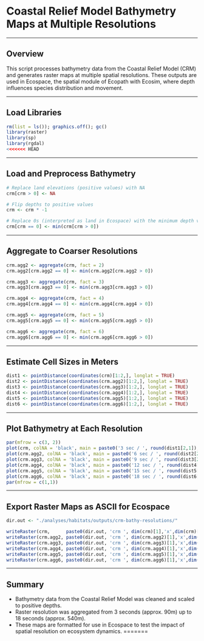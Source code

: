 # Coastal Relief Model Bathymetry Maps at Multiple Resolutions

---

## Overview

This script processes bathymetry data from the Coastal Relief Model (CRM) and generates raster maps at multiple spatial resolutions. These outputs are used in Ecospace, the spatial module of Ecopath with Ecosim, where depth influences species distribution and movement.

---

## Load Libraries

```r
rm(list = ls()); graphics.off(); gc()
library(raster)
library(sp)
library(rgdal)
<<<<<<< HEAD
```

---

## Load and Preprocess Bathymetry

```r
# Replace land elevations (positive values) with NA
crm[crm > 0] <- NA

# Flip depths to positive values
crm <- crm * -1

# Replace 0s (interpreted as land in Ecospace) with the minimum depth value
crm[crm == 0] <- min(crm[crm > 0])
```

---

## Aggregate to Coarser Resolutions

```r
crm.agg2 <- aggregate(crm, fact = 2)
crm.agg2[crm.agg2 == 0] <- min(crm.agg2[crm.agg2 > 0])

crm.agg3 <- aggregate(crm, fact = 3)
crm.agg3[crm.agg3 == 0] <- min(crm.agg3[crm.agg3 > 0])

crm.agg4 <- aggregate(crm, fact = 4)
crm.agg4[crm.agg4 == 0] <- min(crm.agg4[crm.agg4 > 0])

crm.agg5 <- aggregate(crm, fact = 5)
crm.agg5[crm.agg5 == 0] <- min(crm.agg5[crm.agg5 > 0])

crm.agg6 <- aggregate(crm, fact = 6)
crm.agg6[crm.agg6 == 0] <- min(crm.agg6[crm.agg6 > 0])
```

---

## Estimate Cell Sizes in Meters

```r
dist1 <- pointDistance(coordinates(crm)[1:2,], longlat = TRUE)
dist2 <- pointDistance(coordinates(crm.agg2)[1:2,], longlat = TRUE)
dist3 <- pointDistance(coordinates(crm.agg3)[1:2,], longlat = TRUE)
dist4 <- pointDistance(coordinates(crm.agg4)[1:2,], longlat = TRUE)
dist5 <- pointDistance(coordinates(crm.agg5)[1:2,], longlat = TRUE)
dist6 <- pointDistance(coordinates(crm.agg6)[1:2,], longlat = TRUE)
```

---

## Plot Bathymetry at Each Resolution

```r
par(mfrow = c(3, 2))
plot(crm, colNA = 'black', main = paste0('3 sec / ', round(dist1[2,1]), ' m'))
plot(crm.agg2, colNA = 'black', main = paste0('6 sec / ', round(dist2[2,1]), ' m'))
plot(crm.agg3, colNA = 'black', main = paste0('9 sec / ', round(dist3[2,1]), ' m'))
plot(crm.agg4, colNA = 'black', main = paste0('12 sec / ', round(dist4[2,1]), ' m'))
plot(crm.agg5, colNA = 'black', main = paste0('15 sec / ', round(dist5[2,1]), ' m'))
plot(crm.agg6, colNA = 'black', main = paste0('18 sec / ', round(dist6[2,1]), ' m'))
par(mfrow = c(1,1))
```

---

## Export Raster Maps as ASCII for Ecospace

```r
dir.out <- "./analyses/habitats/outputs/crm-bathy-resolutions/"

writeRaster(crm,      paste0(dir.out, 'crm ', dim(crm)[1],'x',dim(crm)[2],' 3s ', round(dist1[2,1]),'m.asc'), format = 'ascii', NAflag = 0, overwrite = TRUE)
writeRaster(crm.agg2, paste0(dir.out, 'crm ', dim(crm.agg2)[1],'x',dim(crm.agg2)[2],' 6s ', round(dist2[2,1]),'m.asc'), format = 'ascii', NAflag = 0, overwrite = TRUE)
writeRaster(crm.agg3, paste0(dir.out, 'crm ', dim(crm.agg3)[1],'x',dim(crm.agg3)[2],' 9s ', round(dist3[2,1]),'m.asc'), format = 'ascii', NAflag = 0, overwrite = TRUE)
writeRaster(crm.agg4, paste0(dir.out, 'crm ', dim(crm.agg4)[1],'x',dim(crm.agg4)[2],' 12s ', round(dist4[2,1]),'m.asc'), format = 'ascii', NAflag = 0, overwrite = TRUE)
writeRaster(crm.agg5, paste0(dir.out, 'crm ', dim(crm.agg5)[1],'x',dim(crm.agg5)[2],' 15s ', round(dist5[2,1]),'m.asc'), format = 'ascii', NAflag = 0, overwrite = TRUE)
writeRaster(crm.agg6, paste0(dir.out, 'crm ', dim(crm.agg6)[1],'x',dim(crm.agg6)[2],' 18s ', round(dist6[2,1]),'m.asc'), format = 'ascii', NAflag = 0, overwrite = TRUE)
```

---

## Summary

- Bathymetry data from the Coastal Relief Model was cleaned and scaled to positive depths.
- Raster resolution was aggregated from 3 seconds (approx. 90m) up to 18 seconds (approx. 540m).
- These maps are formatted for use in Ecospace to test the impact of spatial resolution on ecosystem dynamics.
=======
